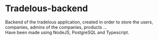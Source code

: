# Tradelous-backend
Backend of the tradelous application, created in order to store the users, companies, admins of the companies, products ...<br/> 
Have been made using NodeJS, PostgreSQL and Typescript.
